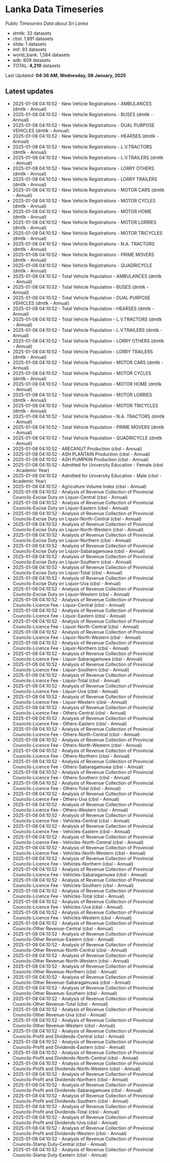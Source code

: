 # Lanka Data Timeseries
*Public Timeseries Data about Sri Lanka*

* dmtlk: 32 datasets
* cbsl: 1,891 datasets
* sltda: 1 datasets
* imf: 93 datasets
* world_bank: 1,584 datasets
* adb: 609 datasets
* TOTAL: **4,210** datasets

Last Updated: **04:36 AM, Wednesday, 08 January, 2025**

## Latest updates

* 2025-01-08 04:10:52 - New Vehicle Registrations - AMBULANCES (dmtlk - Annual)
* 2025-01-08 04:10:52 - New Vehicle Registrations - BUSES (dmtlk - Annual)
* 2025-01-08 04:10:52 - New Vehicle Registrations - DUAL PURPOSE VEHICLES (dmtlk - Annual)
* 2025-01-08 04:10:52 - New Vehicle Registrations - HEARSES (dmtlk - Annual)
* 2025-01-08 04:10:52 - New Vehicle Registrations - L.V.TRACTORS (dmtlk - Annual)
* 2025-01-08 04:10:52 - New Vehicle Registrations - L.V.TRAILERS (dmtlk - Annual)
* 2025-01-08 04:10:52 - New Vehicle Registrations - LORRY OTHERS (dmtlk - Annual)
* 2025-01-08 04:10:52 - New Vehicle Registrations - LORRY TRAILERS (dmtlk - Annual)
* 2025-01-08 04:10:52 - New Vehicle Registrations - MOTOR CARS (dmtlk - Annual)
* 2025-01-08 04:10:52 - New Vehicle Registrations - MOTOR CYCLES (dmtlk - Annual)
* 2025-01-08 04:10:52 - New Vehicle Registrations - MOTOR HOME (dmtlk - Annual)
* 2025-01-08 04:10:52 - New Vehicle Registrations - MOTOR LORRIES (dmtlk - Annual)
* 2025-01-08 04:10:52 - New Vehicle Registrations - MOTOR TRICYCLES (dmtlk - Annual)
* 2025-01-08 04:10:52 - New Vehicle Registrations - N.A. TRACTORS (dmtlk - Annual)
* 2025-01-08 04:10:52 - New Vehicle Registrations - PRIME MOVERS (dmtlk - Annual)
* 2025-01-08 04:10:52 - New Vehicle Registrations - QUADRICYCLE (dmtlk - Annual)
* 2025-01-08 04:10:52 - Total Vehicle Population - AMBULANCES (dmtlk - Annual)
* 2025-01-08 04:10:52 - Total Vehicle Population - BUSES (dmtlk - Annual)
* 2025-01-08 04:10:52 - Total Vehicle Population - DUAL PURPOSE VEHICLES (dmtlk - Annual)
* 2025-01-08 04:10:52 - Total Vehicle Population - HEARSES (dmtlk - Annual)
* 2025-01-08 04:10:52 - Total Vehicle Population - L.V.TRACTORS (dmtlk - Annual)
* 2025-01-08 04:10:52 - Total Vehicle Population - L.V.TRAILERS (dmtlk - Annual)
* 2025-01-08 04:10:52 - Total Vehicle Population - LORRY OTHERS (dmtlk - Annual)
* 2025-01-08 04:10:52 - Total Vehicle Population - LORRY TRAILERS (dmtlk - Annual)
* 2025-01-08 04:10:52 - Total Vehicle Population - MOTOR CARS (dmtlk - Annual)
* 2025-01-08 04:10:52 - Total Vehicle Population - MOTOR CYCLES (dmtlk - Annual)
* 2025-01-08 04:10:52 - Total Vehicle Population - MOTOR HOME (dmtlk - Annual)
* 2025-01-08 04:10:52 - Total Vehicle Population - MOTOR LORRIES (dmtlk - Annual)
* 2025-01-08 04:10:52 - Total Vehicle Population - MOTOR TRICYCLES (dmtlk - Annual)
* 2025-01-08 04:10:52 - Total Vehicle Population - N.A. TRACTORS (dmtlk - Annual)
* 2025-01-08 04:10:52 - Total Vehicle Population - PRIME MOVERS (dmtlk - Annual)
* 2025-01-08 04:10:52 - Total Vehicle Population - QUADRICYCLE (dmtlk - Annual)
* 2025-01-08 04:10:52 - ARECANUT Production (cbsl - Annual)
* 2025-01-08 04:10:52 - ASH PLANTAIN Production (cbsl - Annual)
* 2025-01-08 04:10:52 - ASH PUMPKIN Production (cbsl - Annual)
* 2025-01-08 04:10:52 - Admitted for University Education - Female (cbsl - Academic Year)
* 2025-01-08 04:10:52 - Admitted for University Education - Male (cbsl - Academic Year)
* 2025-01-08 04:10:52 - Agriculture Volume Index (cbsl - Annual)
* 2025-01-08 04:10:52 - Analysis of Revenue Collection of Provincial Councils-Excise Duty on Liquor-Central (cbsl - Annual)
* 2025-01-08 04:10:52 - Analysis of Revenue Collection of Provincial Councils-Excise Duty on Liquor-Eastern (cbsl - Annual)
* 2025-01-08 04:10:52 - Analysis of Revenue Collection of Provincial Councils-Excise Duty on Liquor-North-Central (cbsl - Annual)
* 2025-01-08 04:10:52 - Analysis of Revenue Collection of Provincial Councils-Excise Duty on Liquor-North-Western (cbsl - Annual)
* 2025-01-08 04:10:52 - Analysis of Revenue Collection of Provincial Councils-Excise Duty on Liquor-Northern (cbsl - Annual)
* 2025-01-08 04:10:52 - Analysis of Revenue Collection of Provincial Councils-Excise Duty on Liquor-Sabaragamuwa (cbsl - Annual)
* 2025-01-08 04:10:52 - Analysis of Revenue Collection of Provincial Councils-Excise Duty on Liquor-Southern (cbsl - Annual)
* 2025-01-08 04:10:52 - Analysis of Revenue Collection of Provincial Councils-Excise Duty on Liquor-Total (cbsl - Annual)
* 2025-01-08 04:10:52 - Analysis of Revenue Collection of Provincial Councils-Excise Duty on Liquor-Uva (cbsl - Annual)
* 2025-01-08 04:10:52 - Analysis of Revenue Collection of Provincial Councils-Excise Duty on Liquor-Western (cbsl - Annual)
* 2025-01-08 04:10:52 - Analysis of Revenue Collection of Provincial Councils-Licence Fee - Liquor-Central (cbsl - Annual)
* 2025-01-08 04:10:52 - Analysis of Revenue Collection of Provincial Councils-Licence Fee - Liquor-Eastern (cbsl - Annual)
* 2025-01-08 04:10:52 - Analysis of Revenue Collection of Provincial Councils-Licence Fee - Liquor-North-Central (cbsl - Annual)
* 2025-01-08 04:10:52 - Analysis of Revenue Collection of Provincial Councils-Licence Fee - Liquor-North-Western (cbsl - Annual)
* 2025-01-08 04:10:52 - Analysis of Revenue Collection of Provincial Councils-Licence Fee - Liquor-Northern (cbsl - Annual)
* 2025-01-08 04:10:52 - Analysis of Revenue Collection of Provincial Councils-Licence Fee - Liquor-Sabaragamuwa (cbsl - Annual)
* 2025-01-08 04:10:52 - Analysis of Revenue Collection of Provincial Councils-Licence Fee - Liquor-Southern (cbsl - Annual)
* 2025-01-08 04:10:52 - Analysis of Revenue Collection of Provincial Councils-Licence Fee - Liquor-Total (cbsl - Annual)
* 2025-01-08 04:10:52 - Analysis of Revenue Collection of Provincial Councils-Licence Fee - Liquor-Uva (cbsl - Annual)
* 2025-01-08 04:10:52 - Analysis of Revenue Collection of Provincial Councils-Licence Fee - Liquor-Western (cbsl - Annual)
* 2025-01-08 04:10:52 - Analysis of Revenue Collection of Provincial Councils-Licence Fee - Others-Central (cbsl - Annual)
* 2025-01-08 04:10:52 - Analysis of Revenue Collection of Provincial Councils-Licence Fee - Others-Eastern (cbsl - Annual)
* 2025-01-08 04:10:52 - Analysis of Revenue Collection of Provincial Councils-Licence Fee - Others-North-Central (cbsl - Annual)
* 2025-01-08 04:10:52 - Analysis of Revenue Collection of Provincial Councils-Licence Fee - Others-North-Western (cbsl - Annual)
* 2025-01-08 04:10:52 - Analysis of Revenue Collection of Provincial Councils-Licence Fee - Others-Northern (cbsl - Annual)
* 2025-01-08 04:10:52 - Analysis of Revenue Collection of Provincial Councils-Licence Fee - Others-Sabaragamuwa (cbsl - Annual)
* 2025-01-08 04:10:52 - Analysis of Revenue Collection of Provincial Councils-Licence Fee - Others-Southern (cbsl - Annual)
* 2025-01-08 04:10:52 - Analysis of Revenue Collection of Provincial Councils-Licence Fee - Others-Total (cbsl - Annual)
* 2025-01-08 04:10:52 - Analysis of Revenue Collection of Provincial Councils-Licence Fee - Others-Uva (cbsl - Annual)
* 2025-01-08 04:10:52 - Analysis of Revenue Collection of Provincial Councils-Licence Fee - Others-Western (cbsl - Annual)
* 2025-01-08 04:10:52 - Analysis of Revenue Collection of Provincial Councils-Licence Fee - Vehicles-Central (cbsl - Annual)
* 2025-01-08 04:10:52 - Analysis of Revenue Collection of Provincial Councils-Licence Fee - Vehicles-Eastern (cbsl - Annual)
* 2025-01-08 04:10:52 - Analysis of Revenue Collection of Provincial Councils-Licence Fee - Vehicles-North-Central (cbsl - Annual)
* 2025-01-08 04:10:52 - Analysis of Revenue Collection of Provincial Councils-Licence Fee - Vehicles-North-Western (cbsl - Annual)
* 2025-01-08 04:10:52 - Analysis of Revenue Collection of Provincial Councils-Licence Fee - Vehicles-Northern (cbsl - Annual)
* 2025-01-08 04:10:52 - Analysis of Revenue Collection of Provincial Councils-Licence Fee - Vehicles-Sabaragamuwa (cbsl - Annual)
* 2025-01-08 04:10:52 - Analysis of Revenue Collection of Provincial Councils-Licence Fee - Vehicles-Southern (cbsl - Annual)
* 2025-01-08 04:10:52 - Analysis of Revenue Collection of Provincial Councils-Licence Fee - Vehicles-Total (cbsl - Annual)
* 2025-01-08 04:10:52 - Analysis of Revenue Collection of Provincial Councils-Licence Fee - Vehicles-Uva (cbsl - Annual)
* 2025-01-08 04:10:52 - Analysis of Revenue Collection of Provincial Councils-Licence Fee - Vehicles-Western (cbsl - Annual)
* 2025-01-08 04:10:52 - Analysis of Revenue Collection of Provincial Councils-Other Revenue-Central (cbsl - Annual)
* 2025-01-08 04:10:52 - Analysis of Revenue Collection of Provincial Councils-Other Revenue-Eastern (cbsl - Annual)
* 2025-01-08 04:10:52 - Analysis of Revenue Collection of Provincial Councils-Other Revenue-North-Central (cbsl - Annual)
* 2025-01-08 04:10:52 - Analysis of Revenue Collection of Provincial Councils-Other Revenue-North-Western (cbsl - Annual)
* 2025-01-08 04:10:52 - Analysis of Revenue Collection of Provincial Councils-Other Revenue-Northern (cbsl - Annual)
* 2025-01-08 04:10:52 - Analysis of Revenue Collection of Provincial Councils-Other Revenue-Sabaragamuwa (cbsl - Annual)
* 2025-01-08 04:10:52 - Analysis of Revenue Collection of Provincial Councils-Other Revenue-Southern (cbsl - Annual)
* 2025-01-08 04:10:52 - Analysis of Revenue Collection of Provincial Councils-Other Revenue-Total (cbsl - Annual)
* 2025-01-08 04:10:52 - Analysis of Revenue Collection of Provincial Councils-Other Revenue-Uva (cbsl - Annual)
* 2025-01-08 04:10:52 - Analysis of Revenue Collection of Provincial Councils-Other Revenue-Western (cbsl - Annual)
* 2025-01-08 04:10:52 - Analysis of Revenue Collection of Provincial Councils-Profit and Dividends-Central (cbsl - Annual)
* 2025-01-08 04:10:52 - Analysis of Revenue Collection of Provincial Councils-Profit and Dividends-Eastern (cbsl - Annual)
* 2025-01-08 04:10:52 - Analysis of Revenue Collection of Provincial Councils-Profit and Dividends-North-Central (cbsl - Annual)
* 2025-01-08 04:10:52 - Analysis of Revenue Collection of Provincial Councils-Profit and Dividends-North-Western (cbsl - Annual)
* 2025-01-08 04:10:52 - Analysis of Revenue Collection of Provincial Councils-Profit and Dividends-Northern (cbsl - Annual)
* 2025-01-08 04:10:52 - Analysis of Revenue Collection of Provincial Councils-Profit and Dividends-Sabaragamuwa (cbsl - Annual)
* 2025-01-08 04:10:52 - Analysis of Revenue Collection of Provincial Councils-Profit and Dividends-Southern (cbsl - Annual)
* 2025-01-08 04:10:52 - Analysis of Revenue Collection of Provincial Councils-Profit and Dividends-Total (cbsl - Annual)
* 2025-01-08 04:10:52 - Analysis of Revenue Collection of Provincial Councils-Profit and Dividends-Uva (cbsl - Annual)
* 2025-01-08 04:10:52 - Analysis of Revenue Collection of Provincial Councils-Profit and Dividends-Western (cbsl - Annual)
* 2025-01-08 04:10:52 - Analysis of Revenue Collection of Provincial Councils-Stamp Duty-Central (cbsl - Annual)
* 2025-01-08 04:10:52 - Analysis of Revenue Collection of Provincial Councils-Stamp Duty-Eastern (cbsl - Annual)